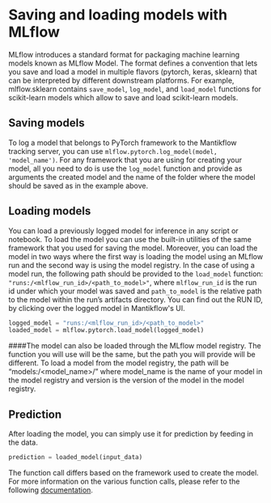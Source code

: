 # Saving and loading models with MLflow

MLflow introduces a standard format for packaging machine learning models known as MLflow Model. The format defines a convention that lets you save and load a model in multiple flavors (pytorch, keras, sklearn) that can be interpreted by different downstream platforms. For example, mlflow.sklearn contains ```save_model```, ```log_model```, and ```load_model``` functions for scikit-learn models which allow to save and load scikit-learn models.

## Saving models
 
To log a model that belongs to PyTorch framework to the Mantikflow tracking server, you can use
```mlflow.pytorch.log_model(model, 'model_name')```. For any framework that you are using for creating your model, all you need to do is use the ```log_model``` function and provide as arguments the created model and the name of the folder where the model should be saved as in the example above.


## Loading models
 
You can load a previously logged model for inference in any script or notebook. To load the model you can use the built-in utilities of the same framework that you used for saving the model. Moreover, you can load the model in two ways where the first way is loading the model using an MLflow run and the second way is using the model registry. In the case of using a model run, the following path should be provided to the ```load_model``` function: ```"runs:/<mlflow_run_id>/<path_to_model>"```, where ```mlflow_run_id``` is the run id under which your model was saved and ```path_to_model``` is the relative path to the model within the run’s artifacts directory. You can find out the RUN ID, by clicking over the logged model in Mantikflow's UI.  

```python
logged_model = "runs:/<mlflow_run_id>/<path_to_model>"
loaded_model = mlflow.pytorch.load_model(logged_model)
```

####The model can also be loaded through the MLflow model registry. The function you will use will be the same, but the path you will provide will be different. To load a model from the model registry, the path will be “models:/<model_name>/<version>” where model_name is the name of your model in the model registry and version is the version of the model in the model registry. 


## Prediction
  
After loading the model, you can simply use it for prediction by feeding in the data.
  
```python
prediction = loaded_model(input_data)
```
  
The function call differs based on the framework used to create the model. For more information on the various function calls, please refer to the following [documentation](https://www.mlflow.org/docs/latest/python_api/index.html).

